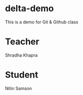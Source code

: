 # delta-demo
This is a demo for Git &amp; Github class

# Teacher
Shradha Khapra

# Student
Nitin Samson